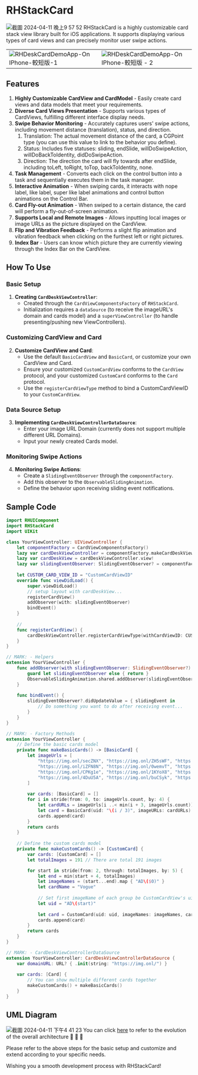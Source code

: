 # RHStackCard


![截圖 2024-04-11 晚上9 57 52](https://github.com/HsinChungHan/RHStackCard/assets/38360195/812a03a0-3d45-4432-be86-6613c0e0d8cc)
RHStackCard is a highly customizable card stack view library built for iOS applications. It supports displaying various types of card views and can precisely monitor user swipe actions.
<table>
  <tr>
    <td>
      <img src="https://github.com/HsinChungHan/RHStackCard/assets/38360195/fc5841bc-c1c8-405b-989b-f22b0f768886" alt="RHDeskCardDemoApp-On IPhone-較短版-1">
    </td>
    <td>
      <img src="https://github.com/HsinChungHan/RHStackCard/assets/38360195/9d2adde6-3efa-4995-967d-000c8cc8164f" alt="RHDeskCardDemoApp-On IPhone-較短版 - 2">
    </td>
  </tr>
</table>





## Features

1. **Highly Customizable CardView and CardModel** - Easily create card views and data models that meet your requirements.
2. **Diverse Card Views Presentation** - Supports various types of CardViews, fulfilling different interface display needs.
3. **Swipe Behavior Monitoring** - Accurately captures users' swipe actions, including movement distance (translation), status, and direction.
   1. Translation: The actual movement distance of the card, a CGPoint type (you can use this value to link to the behavior you define).
   2. Status: Includes five statuses: sliding, endSlide, willDoSwipeAction, willDoBackToIdentity, didDoSwipeAction.
   3. Direction: The direction the card will fly towards after endSlide, including toLeft, toRight, toTop, backToIdentity, none.
4. **Task Management** - Converts each click on the control button into a task and sequentially executes them in the task manager.
5. **Interactive Animation** - When swiping cards, it interacts with nope label, like label, super like label animations and control button animations on the Control Bar.
6. **Card Fly-out Animation** - When swiped to a certain distance, the card will perform a fly-out-of-screen animation.
7. **Supports Local and Remote Images** - Allows inputting local images or image URLs as the picture displayed on the CardView.
8. **Flip and Vibration Feedback** - Performs a slight flip animation and vibration feedback when clicking on the furthest left or right pictures.
9. **Index Bar** - Users can know which picture they are currently viewing through the Index Bar on the CardView.

## How To Use

### Basic Setup

1. **Creating `CardDeskViewController`**:
    - Created through the `CardViewComponentsFactory` of `RHStackCard`.
    - Initialization requires a `dataSource` (to receive the imageURL's domain and cards model) and a `superViewController` (to handle presenting/pushing new ViewControllers).

### Customizing CardView and Card

2. **Customize CardView and Card**:
    - Use the default `BasicCardView` and `BasicCard`, or customize your own CardView and Card.
    - Ensure your customized `CustomCardView` conforms to the `CardView` protocol, and your customized `CustomCard` conforms to the `Card` protocol.
    - Use the `registerCardViewType` method to bind a CustomCardViewID to your `CustomCardView`.

### Data Source Setup

3. **Implementing `CardDeskViewControllerDataSource`**:
    - Enter your image URL Domain (currently does not support multiple different URL Domains).
    - Input your newly created Cards model.

### Monitoring Swipe Actions

4. **Monitoring Swipe Actions**:
    - Create a `SlidingEventObserver` through the `componentFactory`.
    - Add this observer to the `ObservableSlidingAnimation`.
    - Define the behavior upon receiving sliding event notifications.

## Sample Code
```swift
import RHUIComponent
import RHStackCard
import UIKit

class YourViewController: UIViewController {
    let componentFactory = CardViewComponentsFactory()
    lazy var cardDeskViewController = componentFactory.makeCardDeskViewController(with: self, in: self)
    lazy var cardDeskView = cardDeskViewController.view!
    lazy var slidingEventObserver: SlidingEventObserver? = componentFactory.makeSlidingEventObserver()
    
    let CUSTOM_CARD_VIEW_ID = "CustomCardViewID"
    override func viewDidLoad() {
        super.viewDidLoad()
        // setup layout with cardDeskView...
        registerCardView()
        addObserver(with: slidingEventObserver)
        bindEvent()
    }
    
    //
    func registerCardView() {
        cardDeskViewController.registerCardViewType(withCardViewID: CUSTOM_CARD_VIEW_ID, cardViewType: CustomCardView.self)
    }
}

// MARK: - Helpers
extension YourViewController {
    func addObserver(with slidingEventObserver: SlidingEventObserver?) {
        guard let slidingEventObserver else { return }
        ObservableSlidingAnimation.shared.addObserver(slidingEventObserver)
    }
    
    func bindEvent() {
        slidingEventObserver?.didUpdateValue = { slidingEvent in
            // Do something you want to do after receiving event...
        }
    }
}

// MARK: - Factory Methods
extension YourViewController {
    // Define the basic cards model
    private func makeBasicCards() -> [BasicCard] {
        let imageUrls = [
            "https://img.onl/secZNX", "https://img.onl/ZH5sWF", "https://img.onl/svq3BT",
            "https://img.onl/iZFN8N", "https://img.onl/0wemvT", "https://img.onl/7XELcY",
            "https://img.onl/CPKg1e", "https://img.onl/1KYoX8", "https://img.onl/qR1lFr",
            "https://img.onl/4DuU5A", "https://img.onl/buCSyk", "https://img.onl/YtXgXr",
        ]
        
        var cards: [BasicCard] = []
        for i in stride(from: 0, to: imageUrls.count, by: 4) {
            let cardURLs = imageUrls[i ..< min(i + 3, imageUrls.count)].compactMap { URL(string: $0) }
            let card = BasicCard(uid: "\(i / 3)", imageURLs: cardURLs)
            cards.append(card)
        }
        return cards
    }
    
    // Define the custom cards model
    private func makeCustomCards() -> [CustomCard] {
        var cards: [CustomCard] = []
        let totalImages = 191 // There are total 191 images

        for start in stride(from: 2, through: totalImages, by: 5) {
            let end = min(start + 4, totalImages)
            let imageNames = (start...end).map { "AD\($0)" }
            let cardName = "Vogue"
            
            // Set first imageName of each group be CustomCardView's uid
            let uid = "AD\(start)"
            
            let card = CustomCard(uid: uid, imageNames: imageNames, cardViewTypeName: CUSTOM_CARD_VIEW_ID, cardName: cardName)
            cards.append(card)
        }
        return cards
    }
}

// MARK: - CardDeskViewControllerDataSource
extension YourViewController: CardDeskViewControllerDataSource {
    var domainURL: URL? { .init(string: "https://img.onl/") }
    
    var cards: [Card] {
        // You can show multiple different cards together
        makeCustomCards() + makeBasicCards()
    }
}
```

## UML Diagram
![截圖 2024-04-11 下午4 41 23](https://github.com/HsinChungHan/RHStackCard/assets/38360195/72dd74f2-8bc1-4d0a-bacb-e342fe10381f)
You can click [here][1] to refer to the evolution of the overall architecture 🙌 🙌 🙌


Please refer to the above steps for the basic setup and customize and extend according to your specific needs.

Wishing you a smooth development process with RHStackCard!

[1]: https://drive.google.com/file/d/1BRiJ8oPmWHbx3fGlvOD6m_AFSIulCiNq/view?usp=sharing "UML draw.io"
